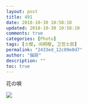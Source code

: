 ```yaml
---
layout: post
title: 491
date: 2018-10-30 10:58:10
updated: 2018-10-30 10:58:10
comments: true
categories: [Photo]
tags: [士樱, 间桐樱, 卫宫士郎]
permalink: "2433ed_12c09e0d7"
author: "猫厨"
description: ""
toc: true
---
```


<p>花の唄<br /></p>

![](/img/img_cVZNdzJtQk9JV2NveUx3MDlncnBDSzhmZzdBRThHcmdBNjRnU0RtZXVEcjJBalFJTFNmelFBPT0.jpg)